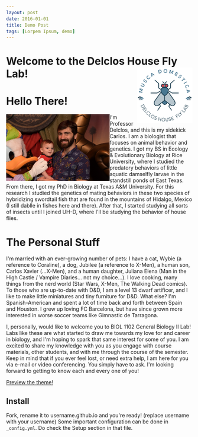 ```yaml
---
layout: post
date: 2016-01-01
title: Demo Post
tags: [Lorpem Ipsum, demo]
---
```


 Welcome to the Delclos House Fly Lab! <img align="right" src=../images/mosca_logo.png height="150" width="150">
=====================

# Hello There!
<img align="left" src=../images/Delclos_perfil.JPG height="180" width="280">

I'm Professor Delclos, and this is my sidekick Carlos. I am a biologist that focuses on animal behavior and genetics. I got my BS in Ecology & Evolutionary Biology at Rice University, where I studied the predatory behaviors of little aquatic damselfly larvae in the standstill ponds of East Texas. From there, I got my PhD in Biology at Texas A&M University. For this research I studied the genetics of mating behaviors in these two species of hybridizing swordtail fish that are found in the mountains of Hidalgo, Mexico (I still dablle in fishes here and there). After that, I started studying all sorts of insects until I joined UH-D, where I'll be studying the behavior of house flies.

# The Personal Stuff
I'm married with an ever-growing number of pets: I have a cat, Wybie (a reference to Coraline), a dog, Jubilee (a reference to X-Men), a human son, Carlos Xavier (...X-Men), and a human daughter, Juliana Elena (Man in the High Castle / Vampire Diaries... not my choice...). I love cooking, many things from the nerd world (Star Wars, X-Men, The Walking Dead comics). To those who are up-to-date with D&D, I am a level 13 dwarf artificer, and I like to make little miniatures and tiny furniture for D&D. What else? I'm Spanish-American and spent a lot of time back and forth between Spain and Houston. I grew up loving FC Barcelona, but have since grown more interested in worse soccer teams like Gimnastic de Tarragona.

I, personally, would like to welcome you to BIOL 1102 General Biology II Lab! Labs like these are what started to draw me towards my love for and career in biology, and I'm hoping to spark that same interest for some of you. I am excited to share my knowledge with you as you engage with course materials, other students, and with me through the course of the semester. Keep in mind that if you ever feel lost, or need extra help, I am here for you via e-mail or video conferencing. You simply have to ask. I'm looking forward to getting to know each and every one of you!

[Preview the theme!](https://thien.github.io/blueface/)

## Install

Fork, rename it to username.github.io and you're ready! (replace username with your username) Some important configuration can be done in ``_config.yml``. Do check the Setup section in that file.
